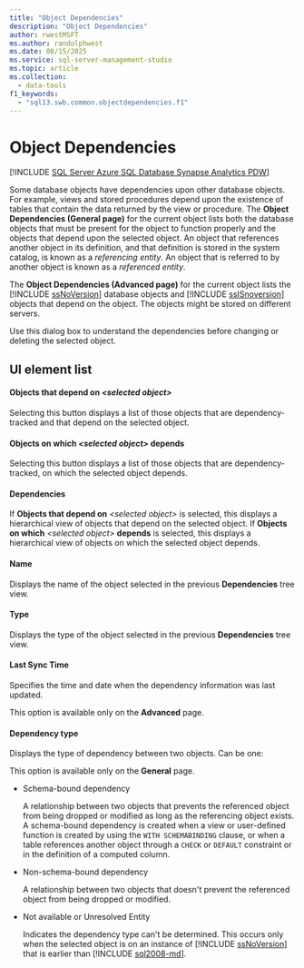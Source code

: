 ```yaml
---
title: "Object Dependencies"
description: "Object Dependencies"
author: rwestMSFT
ms.author: randolphwest
ms.date: 08/15/2025
ms.service: sql-server-management-studio
ms.topic: article
ms.collection:
  - data-tools
f1_keywords:
  - "sql13.swb.common.objectdependencies.f1"
---
```

# Object Dependencies

[!INCLUDE [SQL Server Azure SQL Database Synapse Analytics PDW](../includes/applies-to-version/sql-asdb-asdbmi-asa-pdw.md)]

Some database objects have dependencies upon other database objects. For example, views and stored procedures depend upon the existence of tables that contain the data returned by the view or procedure. The **Object Dependencies (General page)** for the current object lists both the database objects that must be present for the object to function properly and the objects that depend upon the selected object. An object that references another object in its definition, and that definition is stored in the system catalog, is known as a *referencing entity*. An object that is referred to by another object is known as a *referenced entity*.

The **Object Dependencies (Advanced page)** for the current object lists the [!INCLUDE [ssNoVersion](../includes/ssnoversion-md.md)] database objects and [!INCLUDE [ssISnoversion](../includes/ssisnoversion-md.md)] objects that depend on the object. The objects might be stored on different servers.

Use this dialog box to understand the dependencies before changing or deleting the selected object.

## UI element list

#### Objects that depend on *\<selected object>*

Selecting this button displays a list of those objects that are dependency-tracked and that depend on the selected object.

#### Objects on which *\<selected object>* depends

Selecting this button displays a list of those objects that are dependency-tracked, on which the selected object depends.

#### Dependencies

If **Objects that depend on** *\<selected object\>* is selected, this displays a hierarchical view of objects that depend on the selected object. If **Objects on which** *\<selected object\>* **depends** is selected, this displays a hierarchical view of objects on which the selected object depends.

#### Name

Displays the name of the object selected in the previous **Dependencies** tree view.

#### Type

Displays the type of the object selected in the previous **Dependencies** tree view.

#### Last Sync Time

Specifies the time and date when the dependency information was last updated.

This option is available only on the **Advanced** page.

#### Dependency type

Displays the type of dependency between two objects. Can be one:

This option is available only on the **General** page.

- Schema-bound dependency

  A relationship between two objects that prevents the referenced object from being dropped or modified as long as the referencing object exists. A schema-bound dependency is created when a view or user-defined function is created by using the `WITH SCHEMABINDING` clause, or when a table references another object through a `CHECK` or `DEFAULT` constraint or in the definition of a computed column.

- Non-schema-bound dependency

  A relationship between two objects that doesn't prevent the referenced object from being dropped or modified.

- Not available or Unresolved Entity

  Indicates the dependency type can't be determined. This occurs only when the selected object is on an instance of [!INCLUDE [ssNoVersion](../includes/ssnoversion-md.md)] that is earlier than [!INCLUDE [sql2008-md](../includes/sql2008-md.md)].
